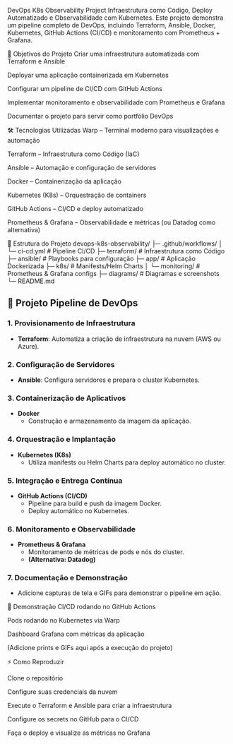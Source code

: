 DevOps K8s Observability Project
Infraestrutura como Código, Deploy Automatizado e Observabilidade com Kubernetes.
Este projeto demonstra um pipeline completo de DevOps, incluindo Terraform, Ansible, Docker, Kubernetes, GitHub Actions (CI/CD) e monitoramento com Prometheus + Grafana.

📌 Objetivos do Projeto
Criar uma infraestrutura automatizada com Terraform e Ansible

Deployar uma aplicação containerizada em Kubernetes

Configurar um pipeline de CI/CD com GitHub Actions

Implementar monitoramento e observabilidade com Prometheus e Grafana

Documentar o projeto para servir como portfólio DevOps

🛠️ Tecnologias Utilizadas
Warp – Terminal moderno para visualizações e automação

Terraform – Infraestrutura como Código (IaC)

Ansible – Automação e configuração de servidores

Docker – Containerização da aplicação

Kubernetes (K8s) – Orquestração de containers

GitHub Actions – CI/CD e deploy automatizado

Prometheus & Grafana – Observabilidade e métricas (ou Datadog como alternativa)

📂 Estrutura do Projeto
devops-k8s-observability/
 ├─ .github/workflows/
 │   └─ ci-cd.yml           # Pipeline CI/CD
 ├─ terraform/              # Infraestrutura como Código
 ├─ ansible/                # Playbooks para configuração
 ├─ app/                    # Aplicação Dockerizada
 ├─ k8s/                    # Manifests/Helm Charts
 │   └─ monitoring/         # Prometheus & Grafana configs
 ├─ diagrams/               # Diagramas e screenshots
 └─ README.md

## 🚀 Projeto Pipeline de DevOps

### 1. Provisionamento de Infraestrutura
- **Terraform**: Automatiza a criação de infraestrutura na nuvem (AWS ou Azure).

### 2. Configuração de Servidores
- **Ansible**: Configura servidores e prepara o cluster Kubernetes.

### 3. Containerização de Aplicativos
- **Docker**
  - Construção e armazenamento da imagem da aplicação.

### 4. Orquestração e Implantação
- **Kubernetes (K8s)**
  - Utiliza manifests ou Helm Charts para deploy automático no cluster.

### 5. Integração e Entrega Contínua
- **GitHub Actions (CI/CD)**
  - Pipeline para build e push da imagem Docker.
  - Deploy automático no Kubernetes.

### 6. Monitoramento e Observabilidade
- **Prometheus & Grafana**
  - Monitoramento de métricas de pods e nós do cluster.
  - **(Alternativa: Datadog)**

### 7. Documentação e Demonstração
- Adicione capturas de tela e GIFs para demonstrar o pipeline em ação.

📸 Demonstração
CI/CD rodando no GitHub Actions

Pods rodando no Kubernetes via Warp

Dashboard Grafana com métricas da aplicação

(Adicione prints e GIFs aqui após a execução do projeto)

⚡ Como Reproduzir

Clone o repositório

Configure suas credenciais da nuvem

Execute o Terraform e Ansible para criar a infraestrutura

Configure os secrets no GitHub para o CI/CD

Faça o deploy e visualize as métricas no Grafana



